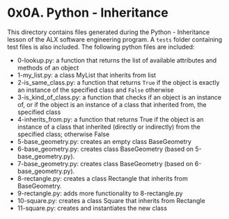 # 0x0A. Python - Inheritance

This directory contains files generated during the Python - Inheritance lesson of the ALX
software engineering program. A ``tests`` folder containing test files is also included. The
following python files are included:

- 0-lookup.py: a function that returns the list of available attributes and methods of an object
- 1-my_list.py: a class MyList that inherits from list
- 2-is_same_class.py: a function that returns ``True`` if the object is exactly an instance of the
  specified class and ``False`` otherwise
- 3-is_kind_of_class.py: a function that checks if an object is an instance of, or if the object is
  an instance of a class that inherited from, the specified class
- 4-inherits_from.py: a function that returns True if the object is an instance of a class that
  inherited (directly or indirectly) from the specified class; otherwise False
- 5-base_geometry.py: creates an empty class BaseGeometry
- 6-base_geometry.py: creates class BaseGeometry (based on 5-base_geometry.py).
- 7-base_geometry.py: creates class BaseGeometry (based on 6-base_geometry.py).
- 8-rectangle.py: creates a class Rectangle that inherits from BaseGeometry.
- 9-rectangle.py: adds more functionality to 8-rectangle.py
- 10-square.py: creates a class Square that inherits from Rectangle
- 11-square.py: creates and instantiates the new class
